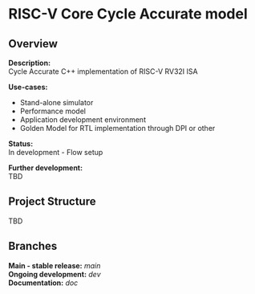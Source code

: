 # RISC-V Core Cycle Accurate model

## **Overview**
**Description:**  
Cycle Accurate C++ implementation of RISC-V RV32I ISA

**Use-cases:**
 - Stand-alone simulator
 - Performance model
 - Application development environment
 - Golden Model for RTL implementation through DPI or other

**Status:**   
In development - Flow setup

**Further development:**  
TBD    
  
## **Project Structure**  
TBD

## **Branches**  
**Main - stable release:** *main*  
**Ongoing development:** *dev*  
**Documentation:** *doc*
   
   
